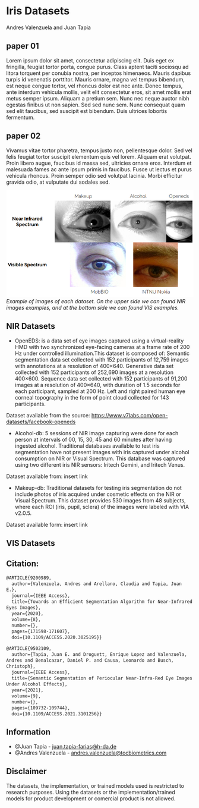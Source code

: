 # Iris Datasets

Andres Valenzuela and Juan Tapia

## paper 01

Lorem ipsum dolor sit amet, consectetur adipiscing elit. Duis eget ex fringilla, feugiat tortor porta, congue purus. Class aptent taciti sociosqu ad litora torquent per conubia nostra, per inceptos himenaeos. Mauris dapibus turpis id venenatis porttitor. Mauris ornare, magna vel tempus bibendum, est neque congue tortor, vel rhoncus dolor est nec ante. Donec tempus, ante interdum vehicula mollis, velit elit consectetur eros, sit amet mollis erat metus semper ipsum. Aliquam a pretium sem. Nunc nec neque auctor nibh egestas finibus ut non sapien. Sed sed nunc sem. Nunc consequat quam sed elit faucibus, sed suscipit est bibendum. Duis ultrices lobortis fermentum.

## paper 02

Vivamus vitae tortor pharetra, tempus justo non, pellentesque dolor. Sed vel felis feugiat tortor suscipit elementum quis vel lorem. Aliquam erat volutpat. Proin libero augue, faucibus id massa sed, ultricies ornare eros. Interdum et malesuada fames ac ante ipsum primis in faucibus. Fusce ut lectus et purus vehicula rhoncus. Proin semper odio sed volutpat lacinia. Morbi efficitur gravida odio, at vulputate dui sodales sed.


![figure_vis_vs_nir](https://raw.githubusercontent.com/Choapinus/Iris/master/static/vis_vs_nir.png?token=GHSAT0AAAAAABSXZOPSRPOZ4MPDW7DXL2OWYXWQASA)
<em>Example of images of each dataset. On the upper side we can found NIR images examples, and at the bottom side we can found VIS examples.</em>


## NIR Datasets

- OpenEDS: is a data set of eye images captured using a virtual-reality HMD with two synchronized eye-facing cameras at a frame rate of 200 Hz under controlled illumination.This dataset is composed of: Semantic segmentation data set collected with 152 participants of 12,759 images with annotations at a resolution of 400×640. Generative data set collected with 152 participants of 252,690 images at a resolution 400×600. Sequence data set collected with 152 participants of 91,200 images at a resolution of 400×640, with duration of 1.5 seconds for each participant, sampled at 200 Hz. Left and right paired human eye corneal topography in the form of point cloud collected for 143 participants. 

Dataset available from the source: https://www.v7labs.com/open-datasets/facebook-openeds


- Alcohol-db: 5 sessions of NIR image capturing were done for each person at intervals of 00, 15, 30, 45 and 60 minutes after having ingested alcohol.
Traditional databases available to test iris segmentation have not present images with iris captured under alcohol consumption on NIR or Visual Spectrum. This database was captured using two different iris NIR sensors: Iritech Gemini, and Iritech Venus.

Dataset available from: insert link

- Makeup-db: Traditional datasets for testing iris segmentation do not include photos of iris acquired under cosmetic effects on the NIR or Visual Spectrum. This dataset provides 530 images from 48 subjects, where each ROI (iris, pupil, sclera) of the images were labeled with VIA v2.0.5.

Dataset available form: insert link




## VIS Datasets



## Citation:
```
@ARTICLE{9200989,
  author={Valenzuela, Andres and Arellano, Claudia and Tapia, Juan E.},
  journal={IEEE Access}, 
  title={Towards an Efficient Segmentation Algorithm for Near-Infrared Eyes Images}, 
  year={2020},
  volume={8},
  number={},
  pages={171598-171607},
  doi={10.1109/ACCESS.2020.3025195}}
```
```
@ARTICLE{9502109,
  author={Tapia, Juan E. and Droguett, Enrique Lopez and Valenzuela, Andres and Benalcazar, Daniel P. and Causa, Leonardo and Busch, Christoph},
  journal={IEEE Access}, 
  title={Semantic Segmentation of Periocular Near-Infra-Red Eye Images Under Alcohol Effects}, 
  year={2021},
  volume={9},
  number={},
  pages={109732-109744},
  doi={10.1109/ACCESS.2021.3101256}}
```


## Information
- @Juan Tapia - juan.tapia-farias@h-da.de
- @Andres Valenzuela - andres.valenzuela@tocbiometrics.com


## Disclaimer
The datasets, the implementation, or trained models used is restricted to research purposes. Using the datasets or the implementation/trained models for product development or comercial product is not allowed.
